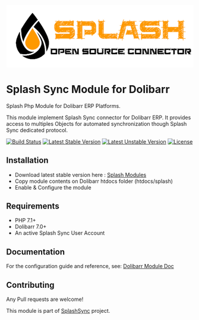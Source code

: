 [![N|Solid](https://github.com/SplashSync/Php-Core/blob/master/Resources/img/fake-image2.jpg)](http://www.splashsync.com)
# Splash Sync Module for Dolibarr
Splash Php Module for Dolibarr ERP Platforms.

This module implement Splash Sync connector for Dolibarr ERP. 
It provides access to multiples Objects for automated synchronization though Splash Sync dedicated protocol.

[![Build Status](https://travis-ci.org/SplashSync/Dolibarr.svg?branch=master)](https://travis-ci.org/SplashSync/Dolibarr)
[![Latest Stable Version](https://poser.pugx.org/splash/dolibarr/v/stable)](https://packagist.org/packages/splash/dolibarr)
[![Latest Unstable Version](https://poser.pugx.org/splash/dolibarr/v/unstable)](https://packagist.org/packages/splash/dolibarr)
[![License](https://poser.pugx.org/splash/dolibarr/license)](https://packagist.org/packages/splash/dolibarr)

## Installation

* Download latest stable version here : [Splash Modules](http://www.splashsync.com/en/modules/)
* Copy module contents on Dolibarr htdocs folder (htdocs/splash) 
* Enable & Configure the module

## Requirements

* PHP 7.1+
* Dolibarr 7.0+
* An active Splash Sync User Account

## Documentation

For the configuration guide and reference, see: [Dolibarr Module Doc](https://splashsync.github.io/Dolibarr)

## Contributing

Any Pull requests are welcome! 

This module is part of [SplashSync](http://www.splashsync.com) project.
